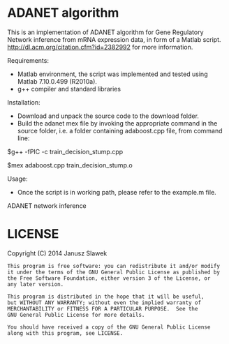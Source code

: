 ADANET algorithm
======

This is an implementation of ADANET algorithm for Gene Regulatory Network inference from mRNA expression data, in form of a Matlab script. http://dl.acm.org/citation.cfm?id=2382992 for more information.

Requirements:
- Matlab environment, the script was implemented and tested using Matlab 7.10.0.499 (R2010a).
- g++ compiler and standard libraries


Installation:
- Download and unpack the source code to the download folder.
- Build the adanet mex file by invoking the appropriate command in the source folder, i.e. a folder containing adaboost.cpp file, from command line:

$g++ -fPIC -c train_decision_stump.cpp

$mex adaboost.cpp train_decision_stump.o

Usage:
- Once the script is in working path, please refer to the example.m file.

ADANET network inference

LICENSE
=====

Copyright (C) 2014  Janusz Slawek

    This program is free software: you can redistribute it and/or modify
    it under the terms of the GNU General Public License as published by
    the Free Software Foundation, either version 3 of the License, or
    any later version.

    This program is distributed in the hope that it will be useful,
    but WITHOUT ANY WARRANTY; without even the implied warranty of
    MERCHANTABILITY or FITNESS FOR A PARTICULAR PURPOSE.  See the
    GNU General Public License for more details.

    You should have received a copy of the GNU General Public License
    along with this program, see LICENSE.
